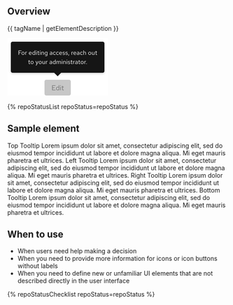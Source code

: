 ## Overview

{{ tagName | getElementDescription }}

<uxdot-example width-adjustment="230px">
  <img src="./tooltip-sample-element.png"
        alt="A black tooltip on top of a gray disabled button"
        width="230"
        height="131">
</uxdot-example>

{% repoStatusList repoStatus=repoStatus %}

## Sample element

<rh-tooltip position="top">
  <rh-button>Top Tooltip</rh-button>
  <span slot="content">Lorem ipsum dolor sit amet, consectetur adipiscing elit, sed do eiusmod tempor incididunt ut
    labore et dolore magna aliqua. Mi eget mauris pharetra et ultrices.</span>
</rh-tooltip>
<rh-tooltip position="left">
  <rh-button>Left Tooltip</rh-button>
  <span slot="content">Lorem ipsum dolor sit amet, consectetur adipiscing elit, sed do eiusmod tempor incididunt ut
    labore et dolore magna aliqua. Mi eget mauris pharetra et ultrices.</span>
</rh-tooltip>
<rh-tooltip position="right">
  <rh-button>Right Tooltip</rh-button>
  <span slot="content">Lorem ipsum dolor sit amet, consectetur adipiscing elit, sed do eiusmod tempor incididunt ut
    labore et dolore magna aliqua. Mi eget mauris pharetra et ultrices.</span>
</rh-tooltip>
<rh-tooltip position="bottom">
  <rh-button>Bottom Tooltip</rh-button>
  <span slot="content">Lorem ipsum dolor sit amet, consectetur adipiscing elit, sed do eiusmod tempor incididunt ut
    labore et dolore magna aliqua. Mi eget mauris pharetra et ultrices.</span>
</rh-tooltip>

## When to use 
- When users need help making a decision
- When you need to provide more information for icons or icon buttons without labels
- When you need to define new or unfamiliar UI elements that are not described directly in the user interface

{% repoStatusChecklist repoStatus=repoStatus %}
